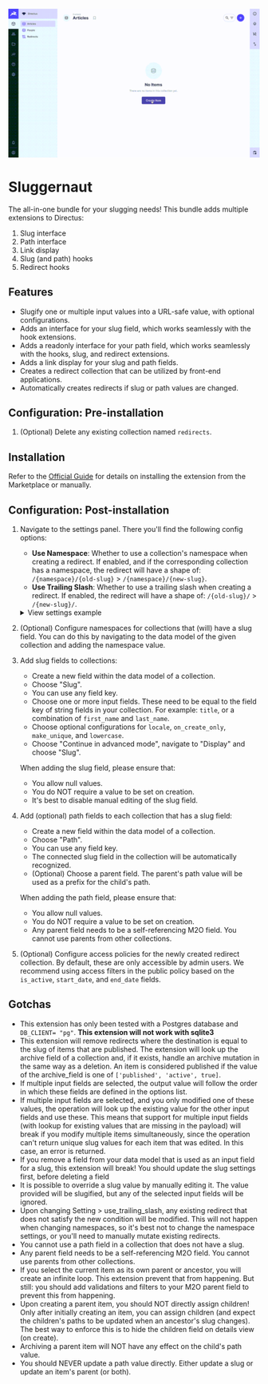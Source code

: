 ![](https://raw.githubusercontent.com/onderwijsin/directus-extensions/main/packages/directus-bundle-sluggernaut/docs/sluggernaut_main.gif)

# Sluggernaut
The all-in-one bundle for your slugging needs! This bundle adds multiple extensions to Directus:
1. Slug interface
2. Path interface
3. Link display
4. Slug (and path) hooks
5. Redirect hooks


## Features
- Slugify one or multiple input values into a URL-safe value, with optional configurations.
- Adds an interface for your slug field, which works seamlessly with the hook extensions.
- Adds a readonly interface for your path field, which works seamlessly with the hooks, slug, and redirect extensions.
- Adds a link display for your slug and path fields.
- Creates a redirect collection that can be utilized by front-end applications.
- Automatically creates redirects if slug or path values are changed.

## Configuration: Pre-installation
1. (Optional) Delete any existing collection named `redirects`.

## Installation
Refer to the [Official Guide](https://docs.directus.io/extensions/installing-extensions.html) for details on installing the extension from the Marketplace or manually.

## Configuration: Post-installation
1. Navigate to the settings panel. There you'll find the following config options:
   - **Use Namespace**: Whether to use a collection's namespace when creating a redirect. If enabled, and if the corresponding collection has a namespace, the redirect will have a shape of: `/{namespace}/{old-slug}` > `/{namespace}/{new-slug}`.
   - **Use Trailing Slash**: Whether to use a trailing slash when creating a redirect. If enabled, the redirect will have a shape of: `/{old-slug}/` > `/{new-slug}/`.
   <details>
      <summary>View settings example</summary>
      ![](https://raw.githubusercontent.com/onderwijsin/directus-extensions/main/packages/directus-bundle-sluggernaut/docs/sluggernaut_settings.gif)
   </details>

2. (Optional) Configure namespaces for collections that (will) have a slug field. You can do this by navigating to the data model of the given collection and adding the namespace value.
   
3. Add slug fields to collections:
   - Create a new field within the data model of a collection.
   - Choose "Slug".
   - You can use any field key.
   - Choose one or more input fields. These need to be equal to the field key of string fields in your collection. For example: `title`, or a combination of `first_name` and `last_name`.
   - Choose optional configurations for `locale`, `on_create_only`, `make_unique`, and `lowercase`.
   - Choose "Continue in advanced mode", navigate to "Display" and choose "Slug".
   
   When adding the slug field, please ensure that:
   - You allow null values.
   - You do NOT require a value to be set on creation.
   - It's best to disable manual editing of the slug field.

4. Add (optional) path fields to each collection that has a slug field:
   - Create a new field within the data model of a collection.
   - Choose "Path".
   - You can use any field key.
   - The connected slug field in the collection will be automatically recognized.
   - (Optional) Choose a parent field. The parent's path value will be used as a prefix for the child's path. 

   When adding the path field, please ensure that:
   - You allow null values.
   - You do NOT require a value to be set on creation.
   - Any parent field needs to be a self-referencing M2O field. You cannot use parents from other collections.

5. (Optional) Configure access policies for the newly created redirect collection. By default, these are only accessible by admin users. We recommend using access filters in the public policy based on the `is_active`, `start_date`, and `end_date` fields.

## Gotchas
- This extension has only been tested with a Postgres database and `DB_CLIENT= "pg"`. **This extension will not work with sqlite3**
- This extension will remove redirects where the destination is equal to the slug of items that are published. The extension will look up the archive field of a collection and, if it exists, handle an archive mutation in the same way as a deletion. An item is considered published if the value of the archive_field is one of `['published', 'active', true]`.
- If multiple input fields are selected, the output value will follow the order in which these fields are defined in the options list.
- If multiple input fields are selected, and you only modified one of these values, the operation will look up the existing value for the other input fields and use these. This means that support for multiple input fields (with lookup for existing values that are missing in the payload) will break if you modify multiple items simultaneously, since the operation can't return unique slug values for each item that was edited. In this case, an error is returned.
- If you remove a field from your data model that is used as an input field for a slug, this extension will break! You should update the slug settings first, before deleting a field
- It is possible to override a slug value by manually editing it. The value provided will be slugified, but any of the selected input fields will be ignored.
- Upon changing Setting > use_trailing_slash, any existing redirect that does not satisfy the new condition will be modified. This will not happen when changing namespaces, so it's best not to change the namespace settings, or you'll need to manually mutate existing redirects.
- You cannot use a path field in a collection that does not have a slug.
- Any parent field needs to be a self-referencing M2O field. You cannot use parents from other collections.
- If you select the current item as its own parent or ancestor, you will create an infinite loop. This extension prevent that from happening. But still: you should add validations and filters to your M2O parent field to prevent this from happening.
- Upon creating a parent item, you should NOT directly assign children! Only after initially creating an item, you can assign children (and expect the children's paths to be updated when an ancestor's slug changes). The best way to enforce this is to hide the children field on details view (on create).
- Archiving a parent item will NOT have any effect on the child's path value.
- You should NEVER update a path value directly. Either update a slug or update an item's parent (or both).
